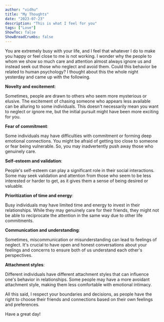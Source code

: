 ```yaml
---
author: "vidhu"
title: "My Thoughts"
date: "2023-07-23"
description: "This is what I feel for you"
tags: ["Love"]
ShowToc: false
ShowBreadCrumbs: false
---
```




You are extremely busy with your life, and I feel that whatever I do to make you happy or feel close to me is not working. I wonder why the people to whom we show so much care and attention almost always ignore us and instead seek out those who neglect and avoid them. Could this behavior be related to human psychology? I thought about this the whole night yesterday and came up with the following. 

**Novelty and excitement**: 

Sometimes, people are drawn to others who seem more mysterious or elusive. The excitement of chasing someone who appears less available can be alluring to some individuals. This doesn't necessarily mean you want to neglect or ignore me, but the initial pursuit might have been more exciting for you.

**Fear of commitment**: 

Some individuals may have difficulties with commitment or forming deep emotional connections. You might be afraid of getting too close to someone or fear being vulnerable. So, you  may inadvertently push away those who genuinely care.

**Self-esteem and validation**: 

People's self-esteem can play a significant role in their social interactions. Some may seek validation and attention from those who seem to be less interested or harder to get, as it gives them a sense of being desired or valuable.

**Prioritization of time and energy**: 

Busy individuals may have limited time and energy to invest in their relationships. While they may genuinely care for their friends, they might not be able to reciprocate the attention in the same way due to other life commitments.

**Communication and understanding**: 

Sometimes, miscommunication or misunderstanding can lead to feelings of neglect. It's crucial to have open and honest conversations about your feelings and concerns to ensure both of us understand each other's perspectives.

**Attachment styles**: 

Different individuals have different attachment styles that can influence one's behavior in relationships. Some people may have a more avoidant attachment style, making them less comfortable with emotional intimacy.


All this said, I respect your boundaries and decisions, as people have the right to choose their friends and connections based on their own feelings and preferences.

Have a great day!
